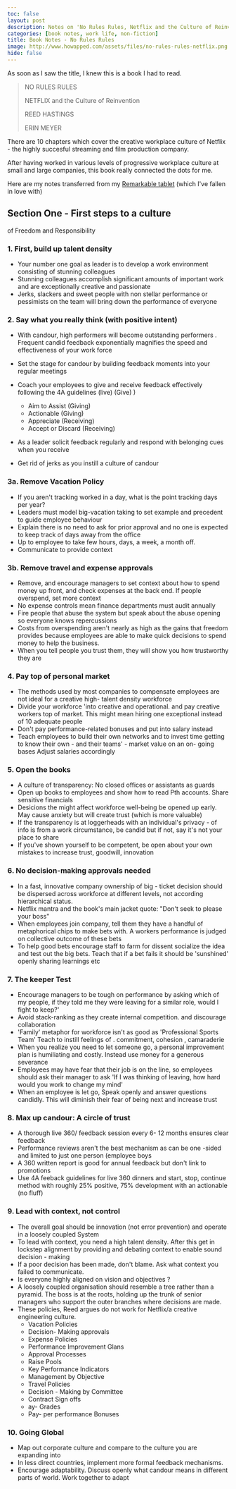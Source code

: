 ```yaml
---
toc: false
layout: post
description: Notes on 'No Rules Rules, Netflix and the Culture of Reinvention' by Reed Hastings and Erin Meyer.<br><br>Gripping storytelling on how to create and maintain a dynamic, flexible and creative engineering culture.
categories: [book notes, work life, non-fiction]
title: Book Notes - No Rules Rules
image: http://www.howapped.com/assets/files/no-rules-rules-netflix.png
hide: false
---
```


As soon as I saw the title, I knew this is a book I had to read.

> NO RULES RULES
>
> NETFLIX and the Culture of Reinvention
>
> REED HASTINGS
>
> ERIN MEYER

There are 10 chapters which cover the creative workplace culture of Netflix - the highly succesful streaming and film production company.

After having worked in various levels of progressive workplace culture at small and large companies, this book really connected the dots for me.

Here are my notes transferred from my [Remarkable tablet](https://time.com/collection/best-inventions-2020/5911408/remarkable-2/) (which I've fallen in love with)


## Section One - First steps to a culture 

of Freedom and Responsibility 

### 1. First, build up talent density 

- Your number one goal as leader is to develop a work environment consisting of stunning colleagues
- Stunning colleagues accomplish significant amounts of important work and are exceptionally creative and passionate
- Jerks, slackers and sweet people with non stellar performance or pessimists on the team will bring down the performance of everyone

### 2. Say what you really think (with positive intent) 

- With candour, high performers will become outstanding performers . Frequent candid feedback exponentially magnifies the speed and effectiveness of your work force 

- Set the stage for candour by building feedback moments into your regular meetings
- Coach your employees to give and receive feedback effectively following the 4A guidelines (live) (Give) )
  - Aim to Assist (Giving)
  - Actionable (Giving)
  - Appreciate (Receiving)
  - Accept or Discard (Receiving)
    
- As a leader solicit feedback regularly and respond with belonging cues when you receive
 - Get rid of jerks as you instill a culture of candour

### 3a. Remove Vacation Policy

- If you aren't tracking worked in a day, what is the point tracking days per year?
- Leaders must model big-vacation taking to set example and precedent to guide employee behaviour
- Explain there is no need to ask for prior approval and no one is expected to keep track of days away from the office
- Up to employee to take few hours, days, a week, a month off.
- Communicate to provide context

### 3b. Remove travel and expense approvals

- Remove, and encourage managers to set context about how to spend money up front, and check expenses at the back end. If people overspend, set more context
- No expense controls mean finance departments must audit annually
- Fire people that abuse the system but speak about the abuse opening so everyone knows repercussions
- Costs from overspending aren't nearly as high as the gains that freedom provides because employees are able to make quick decisions to spend money to help the business.
- When you tell people you trust them, they will show you how trustworthy they are

### 4. Pay top of personal market

- The methods used by most companies to compensate employees are not ideal for a creative high- talent density workforce
- Divide your workforce 'into creative and operational. and pay creative workers top of market. This might mean hiring one exceptional instead of 10 adequate people
- Don't pay performance-related bonuses and put into salary instead
- Teach employees to build their own networks and to invest time getting to know their own - and their teams' - market value on an on- going bases Adjust salaries accordingly

### 5. Open the books

- A culture of transparency: No closed offices or assistants as guards
- Open up books to employees and show how to read Pth accounts. Share sensitive financials
- Desicions the might affect workforce well-being be opened up early. May cause anxiety but will create trust (which is more valuable)
- If the transparency is at loggerheads with an individual's privacy - of info is from a work circumstance, be candid but if not, say it's not your place to share
- If you've shown yourself to be competent, be open about your own mistakes to increase trust, goodwill, innovation

### 6. No decision-making approvals needed

- In a fast, innovative company ownership of big - ticket decision should be dispersed across workforce at different levels, not according hierarchical status.
- Netflix mantra and the book's main jacket quote: "Don't seek to please your boss"
- When employees join company, tell them they have a handful of metaphorical chips to make bets with. A workers performance is judged on collective outcome of these bets
- To help good bets encourage staff to farm for dissent socialize the idea and test out the big bets. Teach that if a bet fails it should be 'sunshined' openly sharing learnings etc

### 7. The keeper Test

- Encourage managers to be tough on performance by asking which of my people, if they told me they were leaving for a similar role, would I fight to keep?'
- Avoid stack-ranking as they create internal competition. and discourage collaboration
- 'Family' metaphor for workforce isn't as good as 'Professional Sports Team' Teach to instill feelings of . commitment, cohesion , camaraderie
- When you realize you need to let someone go, a personal improvement plan is humiliating and costly. Instead use money for a generous severance
- Employees may have fear that their job is on the line, so employees should ask their manager to ask 'If I was thinking of leaving, how hard would you work to change my mind'
- When an employee is let go, Speak openly and answer questions candidly. This will diminish their fear of being next and increase trust

### 8. Max up candour: A circle of trust

- A thorough live 360/ feedback session every 6- 12 months ensures clear feedback
- Performance reviews aren't the best mechanism as can be one -sided and limited to just one person (employee boys
 - A 360 written report is good for annual feedback but don't link to promotions
 - Use 4A feeback guidelines for live 360 dinners and start, stop, continue method with roughly 25% positive, 75% development with an actionable (no fluff)

### 9. Lead with context, not control

- The overall goal should be innovation (not error prevention) and operate in a loosely coupled System
- To lead with context, you need a high talent density. After this get in lockstep alignment by providing and debating context to enable sound decision - making
- If a poor decision has been made, don't blame. Ask what context you failed to communicate.
- Is everyone highly aligned on vision and objectives ?
- A loosely coupled organisation should resemble a tree rather than a pyramid. The boss is at the roots, holding up the trunk of senior managers who support the outer branches where decisions are made.
- These policies, Reed argues do not work for Netflix/a creative engineering culture.
    - Vacation Policies
    - Decision- Making approvals
    - Expense Policies
    - Performance Improvement Glans
    - Approval Processes
    - Raise Pools
    - Key Performance Indicators
    - Management by Objective
    - Travel Policies
    - Decision - Making by Committee
    - Contract Sign offs
    - ay- Grades
    - Pay- per performance Bonuses

### 10. Going Global

- Map out corporate culture and compare to the culture you are expanding into
- In less direct countries, implement more formal feedback mechanisms.
- Encourage adaptability. Discuss openly what candour means in different parts of world. Work together to adapt
